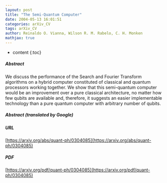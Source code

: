 ```yaml
---
layout: post
title: "The Semi-Quantum Computer"
date: 2004-05-13 16:01:51
categories: arXiv_CV
tags: arXiv_CV
author: Reinaldo O. Vianna, Wilson R. M. Rabelo, C. H. Monken
mathjax: true
---
```


* content
{:toc}

##### Abstract
We discuss the performance of the Search and Fourier Transform algorithms on a hybrid computer constituted of classical and quantum processors working together. We show that this semi-quantum computer would be an improvement over a pure classical architecture, no matter how few qubits are available and, therefore, it suggests an easier implementable technology than a pure quantum computer with arbitrary number of qubits.

##### Abstract (translated by Google)


##### URL
[https://arxiv.org/abs/quant-ph/0304085](https://arxiv.org/abs/quant-ph/0304085)

##### PDF
[https://arxiv.org/pdf/quant-ph/0304085](https://arxiv.org/pdf/quant-ph/0304085)

